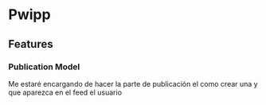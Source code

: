 # Pwipp

## Features

### Publication Model
Me estaré encargando de hacer la parte de publicación el como crear una y que aparezca en el feed el usuario
